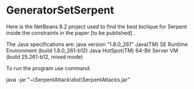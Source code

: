 # GeneratorSetSerpent
Here is the NetBeans 8.2 project used to find the best biclique for Serpent inside the constraints in the paper [to be published] .

The Java specifications are:
  java version "1.8.0_261"
  Java(TM) SE Runtime Environment (build 1.8.0_261-b12)
  Java HotSpot(TM) 64-Bit Server VM (build 25.261-b12, mixed mode)

To run the program use command:

  java -jar "~\SerpentAttack\dist\SerpentAttacks.jar"
